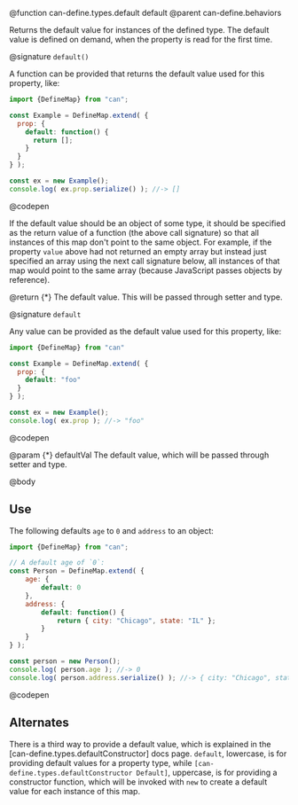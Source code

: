 @function can-define.types.default default
@parent can-define.behaviors

Returns the default value for instances of the defined type.  The default value is defined on demand, when the property
is read for the first time.

@signature `default()`

  A function can be provided that returns the default value used for this property, like:

  ```js
  import {DefineMap} from "can";

  const Example = DefineMap.extend( {
    prop: {
      default: function() {
        return [];
      }
    }
  } );

  const ex = new Example();
  console.log( ex.prop.serialize() ); //-> []
  ```
  @codepen

  If the default value should be an object of some type, it should be specified as the return value of a function (the above call signature) so that all instances of this map don't point to the same object.  For example, if the property `value` above had not returned an empty array but instead just specified an array using the next call signature below, all instances of that map would point to the same array (because JavaScript passes objects by reference).

  @return {*} The default value.  This will be passed through setter and type.

@signature `default`

  Any value can be provided as the default value used for this property, like:

  ```js
  import {DefineMap} from "can"

  const Example = DefineMap.extend( {
    prop: {
      default: "foo"
    }
  } );

  const ex = new Example();
  console.log( ex.prop ); //-> "foo"

  ```
  @codepen

  @param {*} defaultVal The default value, which will be passed through setter and type.

@body

## Use

The following defaults `age` to `0` and `address` to an object:

```js
import {DefineMap} from "can";

// A default age of `0`:
const Person = DefineMap.extend( {
	age: {
		default: 0
	},
	address: {
		default: function() {
			return { city: "Chicago", state: "IL" };
		}
	}
} );

const person = new Person();
console.log( person.age ); //-> 0
console.log( person.address.serialize() ); //-> { city: "Chicago", state: "IL" }
```
@codepen

## Alternates

There is a third way to provide a default value, which is explained in the [can-define.types.defaultConstructor] docs page. `default`, lowercase, is for providing default values for a property type, while `[can-define.types.defaultConstructor Default]`, uppercase, is for providing a constructor function, which will be invoked with `new` to create a default value for each instance of this map.
